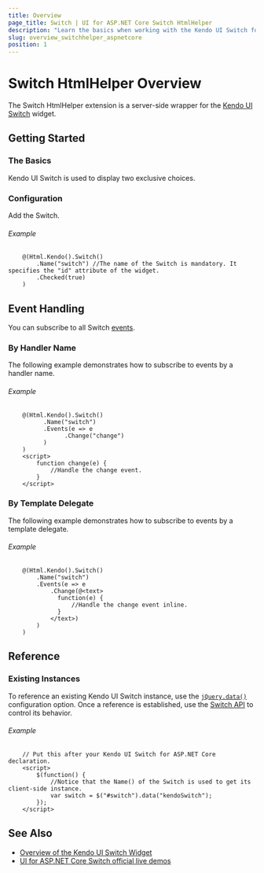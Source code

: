 ```yaml
---
title: Overview
page_title: Switch | UI for ASP.NET Core Switch HtmlHelper
description: "Learn the basics when working with the Kendo UI Switch for ASP.NET Core (MVC 6 or ASP.NET Core MVC)."
slug: overview_switchhelper_aspnetcore
position: 1
---
```


# Switch HtmlHelper Overview

The Switch HtmlHelper extension is a server-side wrapper for the [Kendo UI Switch](https://demos.telerik.com/kendo-ui/switch/index) widget.

## Getting Started

### The Basics

Kendo UI Switch is used to display two exclusive choices.

### Configuration

Add the Switch.

###### Example

```
    @(Html.Kendo().Switch()
        .Name("switch") //The name of the Switch is mandatory. It specifies the "id" attribute of the widget.
        .Checked(true)
    )
```

## Event Handling

You can subscribe to all Switch [events](https://docs.telerik.com/kendo-ui/api/javascript/ui/switch#events).

### By Handler Name

The following example demonstrates how to subscribe to events by a handler name.

###### Example

```
    @(Html.Kendo().Switch()
          .Name("switch")
          .Events(e => e
                .Change("change")
          )
    )
    <script>
        function change(e) {
            //Handle the change event.
        }
    </script>
```

### By Template Delegate

The following example demonstrates how to subscribe to events by a template delegate.

###### Example

```
    @(Html.Kendo().Switch()
        .Name("switch")
        .Events(e => e
            .Change(@<text>
              function(e) {
                  //Handle the change event inline.
              }
            </text>)
        )
    )
```

## Reference

### Existing Instances

To reference an existing Kendo UI Switch instance, use the [`jQuery.data()`](https://api.jquery.com/jQuery.data/) configuration option. Once a reference is established, use the [Switch API](https://docs.telerik.com/kendo-ui/api/javascript/ui/switch) to control its behavior.

###### Example

```
    // Put this after your Kendo UI Switch for ASP.NET Core declaration.
    <script>
        $(function() {
            //Notice that the Name() of the Switch is used to get its client-side instance.
            var switch = $("#switch").data("kendoSwitch");
        });
    </script>
```

## See Also

* [Overview of the Kendo UI Switch Widget](https://docs.telerik.com/kendo-ui/controls/editors/switch/overview)
* [UI for ASP.NET Core Switch official live demos](https://demos.telerik.com/aspnet-core/switch)
